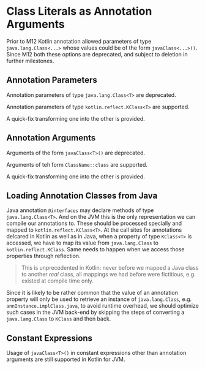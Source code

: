 # Class Literals as Annotation Arguments

Prior to M12 Kotlin annotation allowed parameters of type `java.lang.Class<...>` whose values could be of the form `javaClass<...>()`. 
Since M12 both these options are deprecated, and subject to deletion in further milestones.

## Annotation Parameters

Annotation parameters of type `java.lang.Class<T>` are deprecated.

Annotation parameters of type `kotlin.reflect.KClass<T>` are supported.

A quick-fix transforming one into the other is provided.

## Annotation Arguments

Arguments of the form `javaClass<T>()` are deprecated.

Arguments of teh form `ClassName::class` are supported.

A quick-fix transforming one into the other is provided.

## Loading Annotation Classes from Java

Java annotation `@interfaces` may declare methods of type `java.lang.Class<T>`. And on the JVM this is the only representation we can compile our annotations to. These should be processed specially and mapped to `kotlin.reflect.KClass<T>`. At the call sites for annotations delcared in Kotlin as well as in Java, when a property of type `KClass<T>` is accessed, we have to map its value from `java.lang.Class` to `kotlin.reflect.KClass`. Same needs to happen when we access those properties through reflection.

> This is unprecedented in Kotlin: never before we mapped a Java class to another *real* class, all mappings we had before were fictitious, e.g. existed at compile time only.

Since it is likely to be rather common that the value of an annotation property will only be used to retrieve an instance of `java.lang.Class`, e.g. `annInstance.implClass.java`, to avoid runtime overhead, we should optimize such cases in the JVM back-end by skipping the steps of converting a `java.lamg.Class` to `KClass` and then back.

## Constant Expressions

Usage of `javaClass<T>()` in constant expressions other than annotation arguments are still supported in Kotlin for JVM.

